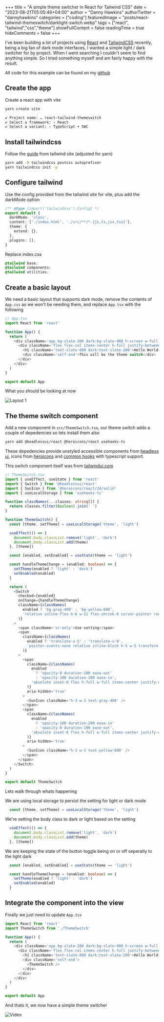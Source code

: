 +++
title = "A simple theme switcher in React for Tailwind CSS"
date = "2023-08-21T05:05:46+04:00"
author = "Danny Hawkins"
authorTwitter = "dannyhawkins"
categories = ["coding"]
featuredImage = "posts/react-tailwind-themeswitch/darklight-switch.webp"
tags = ["react", "tailwind","css","theme"]
showFullContent = false
readingTime = true
hideComments = false
+++

I've been building a lot of projects using [React](https://react.dev/) and [TailwindCSS](https://tailwindcss.com/) recently, being a big fan of dark mode interfaces, I wanted a simple light / dark switcher for by project. When I went searching I couldn't seem to find anything simple. So I tried something myself and am fairly happy with the result.

All code for this example can be found on my [github](https://github.com/danhawkins/react-tailwind-themeswitch)

## Create the app

Create a react app with vite

```bash
yarn create vite

✔ Project name: … react-tailwind-themeswitch
✔ Select a framework: › React
✔ Select a variant: › TypeScript + SWC
```

## Install tailwindcss

Follow the [guide](https://tailwindcss.com/docs/guides/vite) from tailwind site (adjusted for yarn)

```bash
yarn add -D tailwindcss postcss autoprefixer
yarn tailwindcss init -p
```

## Configure tailwind

Use the config provided from the tailwind site for vite, plus add the darkMode option

```typescript
/** @type {import('tailwindcss').Config} */
export default {
  darkMode: 'class',
  content: ['./index.html', './src/**/*.{js,ts,jsx,tsx}'],
  theme: {
    extend: {},
  },
  plugins: [],
}
```

Replace index.css

```css
@tailwind base;
@tailwind components;
@tailwind utilities;
```

## Create a basic layout

We need a basic layout that supports dark mode, remove the contents of `App.css` as we won't be needing them, and replace `App.tsx` with the following

```typescript
// App.tsx
import React from 'react'

function App() {
  return (
    <div className='app bg-slate-200 dark:bg-slate-900 h-screen w-full p-6 transition-colors duration-500 ease-in-out'>
      <div className='flex flex-col items-center h-full justify-between'>
        <h1 className='text-slate-800 dark:text-slate-200'>Hello World</h1>
        <div className='self-end'>This will be the theme switch</div>
      </div>
    </div>
  )
}

export default App
```

What you should be looking at now

![Layout 1](/posts/react-tailwind-themeswitch/1.png)

## The theme switch component

Add a new component in `src/ThemeSwitch.tsx`, our theme switch adds a couple of depedencies so lets install them also

```bash
yarn add @headlessui/react @heroicons/react usehooks-ts
```

These depedencies provide unstyled accessible components from [headless ui](https://headlessui.com/), icons from [heroicons](https://heroicons.com/) and [common hooks](https://usehooks-ts.com/) with typescript support.

This switch component itself was from [tailwindui.com](https://tailwindui.com/)

```typescript
// ThemeSwitch.tsx
import { useEffect, useState } from 'react'
import { Switch } from '@headlessui/react'
import { SunIcon } from '@heroicons/react/24/solid'
import { useLocalStorage } from 'usehooks-ts'

function classNames(...classes: string[]) {
  return classes.filter(Boolean).join(' ')
}

function ThemeSwitch() {
  const [theme, setTheme] = useLocalStorage('theme', 'light')

  useEffect(() => {
    document.body.classList.remove('light', 'dark')
    document.body.classList.add(theme)
  }, [theme])

  const [enabled, setEnabled] = useState(theme == 'light')

  const handleThemeChange = (enabled: boolean) => {
    setTheme(enabled ? 'light' : 'dark')
    setEnabled(enabled)
  }

  return (
    <Switch
      checked={enabled}
      onChange={handleThemeChange}
      className={classNames(
        enabled ? 'bg-gray-400' : 'bg-yellow-600',
        'relative inline-flex h-6 w-11 flex-shrink-0 cursor-pointer rounded-full border-2 border-transparent transition-colors duration-200 ease-in-out'
      )}
    >
      <span className='sr-only'>Use setting</span>
      <span
        className={classNames(
          enabled ? 'translate-x-5' : 'translate-x-0',
          'pointer-events-none relative inline-block h-5 w-5 transform rounded-full bg-white shadow ring-0 transition duration-200 ease-in-out'
        )}
      >
        <span
          className={classNames(
            enabled
              ? 'opacity-0 duration-100 ease-out'
              : 'opacity-100 duration-200 ease-in',
            'absolute inset-0 flex h-full w-full items-center justify-center transition-opacity'
          )}
          aria-hidden='true'
        >
          <SunIcon className='h-3 w-3 text-gray-400' />
        </span>
        <span
          className={classNames(
            enabled
              ? 'opacity-100 duration-200 ease-in'
              : 'opacity-0 duration-100 ease-out',
            'absolute inset-0 flex h-full w-full items-center justify-center transition-opacity'
          )}
          aria-hidden='true'
        >
          <SunIcon className='h-3 w-3 text-yellow-600' />
        </span>
      </span>
    </Switch>
  )
}

export default ThemeSwitch

```

Lets walk through whats happening

We are using local storage to persist the setting for light or dark mode

```typescript
  const [theme, setTheme] = useLocalStorage('theme', 'light')
```

We're setting the body class to dark or light based on the setting

```typescript
  useEffect(() => {
    document.body.classList.remove('light', 'dark')
    document.body.classList.add(theme)
  }, [theme])
```

We are keeping the state of the button toggle being on or off seperatly to the light dark

```typescript
  const [enabled, setEnabled] = useState(theme == 'light')

  const handleThemeChange = (enabled: boolean) => {
    setTheme(enabled ? 'light' : 'dark')
    setEnabled(enabled)
  }
```

## Integrate the component into the view

Finally we just need to update `App.tsx`

```typescript
import React from 'react'
import ThemeSwitch from './ThemeSwitch'

function App() {
  return (
    <div className='app bg-slate-200 dark:bg-slate-900 h-screen w-full p-6 transition-colors duration-500 ease-in-out'>
      <div className='flex flex-col items-center h-full justify-between'>
        <h1 className='text-slate-800 dark:text-slate-200'>Hello World</h1>
        <div className='self-end'>
          <ThemeSwitch />
        </div>
      </div>
    </div>
  )
}

export default App
```

And thats it, we now have a simple theme switcher

![Video](/posts/react-tailwind-themeswitch/video.gif)
